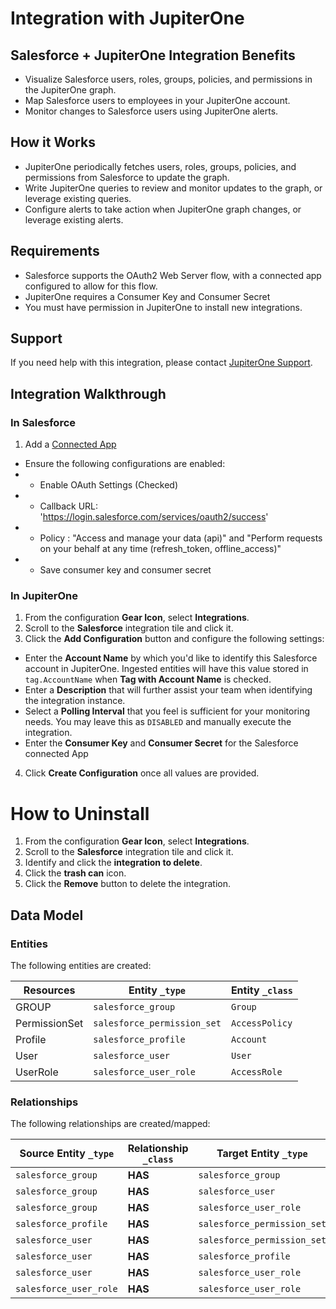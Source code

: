 # Integration with JupiterOne

## Salesforce + JupiterOne Integration Benefits

- Visualize Salesforce users, roles, groups, policies, and permissions in the
  JupiterOne graph.
- Map Salesforce users to employees in your JupiterOne account.
- Monitor changes to Salesforce users using JupiterOne alerts.

## How it Works

- JupiterOne periodically fetches users, roles, groups, policies, and
  permissions from Salesforce to update the graph.
- Write JupiterOne queries to review and monitor updates to the graph, or
  leverage existing queries.
- Configure alerts to take action when JupiterOne graph changes, or leverage
  existing alerts.

## Requirements

- Salesforce supports the OAuth2 Web Server flow, with a connected app
  configured to allow for this flow.
- JupiterOne requires a Consumer Key and Consumer Secret
- You must have permission in JupiterOne to install new integrations.

## Support

If you need help with this integration, please contact
[JupiterOne Support](https://support.jupiterone.io).

## Integration Walkthrough

### In Salesforce

1. Add a
   [Connected App](https://help.salesforce.com/articleView?id=sf.connected_app_create.htm&type=5)

- Ensure the following configurations are enabled:
- - Enable OAuth Settings (Checked)
- - Callback URL: 'https://login.salesforce.com/services/oauth2/success'
- - Policy : "Access and manage your data (api)" and "Perform requests on your
    behalf at any time (refresh_token, offline_access)"
- - Save consumer key and consumer secret

### In JupiterOne

1. From the configuration **Gear Icon**, select **Integrations**.
2. Scroll to the **Salesforce** integration tile and click it.
3. Click the **Add Configuration** button and configure the following settings:

- Enter the **Account Name** by which you'd like to identify this Salesforce
  account in JupiterOne. Ingested entities will have this value stored in
  `tag.AccountName` when **Tag with Account Name** is checked.
- Enter a **Description** that will further assist your team when identifying
  the integration instance.
- Select a **Polling Interval** that you feel is sufficient for your monitoring
  needs. You may leave this as `DISABLED` and manually execute the integration.
- Enter the **Consumer Key** and **Consumer Secret** for the Salesforce
  connected App

4. Click **Create Configuration** once all values are provided.

# How to Uninstall

1. From the configuration **Gear Icon**, select **Integrations**.
2. Scroll to the **Salesforce** integration tile and click it.
3. Identify and click the **integration to delete**.
4. Click the **trash can** icon.
5. Click the **Remove** button to delete the integration.

<!-- {J1_DOCUMENTATION_MARKER_START} -->
<!--
********************************************************************************
NOTE: ALL OF THE FOLLOWING DOCUMENTATION IS GENERATED USING THE
"j1-integration document" COMMAND. DO NOT EDIT BY HAND! PLEASE SEE THE DEVELOPER
DOCUMENTATION FOR USAGE INFORMATION:

https://github.com/JupiterOne/sdk/blob/master/docs/integrations/development.md
********************************************************************************
-->

## Data Model

### Entities

The following entities are created:

| Resources     | Entity `_type`              | Entity `_class` |
| ------------- | --------------------------- | --------------- |
| GROUP         | `salesforce_group`          | `Group`         |
| PermissionSet | `salesforce_permission_set` | `AccessPolicy`  |
| Profile       | `salesforce_profile`        | `Account`       |
| User          | `salesforce_user`           | `User`          |
| UserRole      | `salesforce_user_role`      | `AccessRole`    |

### Relationships

The following relationships are created/mapped:

| Source Entity `_type`  | Relationship `_class` | Target Entity `_type`       |
| ---------------------- | --------------------- | --------------------------- |
| `salesforce_group`     | **HAS**               | `salesforce_group`          |
| `salesforce_group`     | **HAS**               | `salesforce_user`           |
| `salesforce_group`     | **HAS**               | `salesforce_user_role`      |
| `salesforce_profile`   | **HAS**               | `salesforce_permission_set` |
| `salesforce_user`      | **HAS**               | `salesforce_permission_set` |
| `salesforce_user`      | **HAS**               | `salesforce_profile`        |
| `salesforce_user`      | **HAS**               | `salesforce_user_role`      |
| `salesforce_user_role` | **HAS**               | `salesforce_user_role`      |

<!--
********************************************************************************
END OF GENERATED DOCUMENTATION AFTER BELOW MARKER
********************************************************************************
-->
<!-- {J1_DOCUMENTATION_MARKER_END} -->

